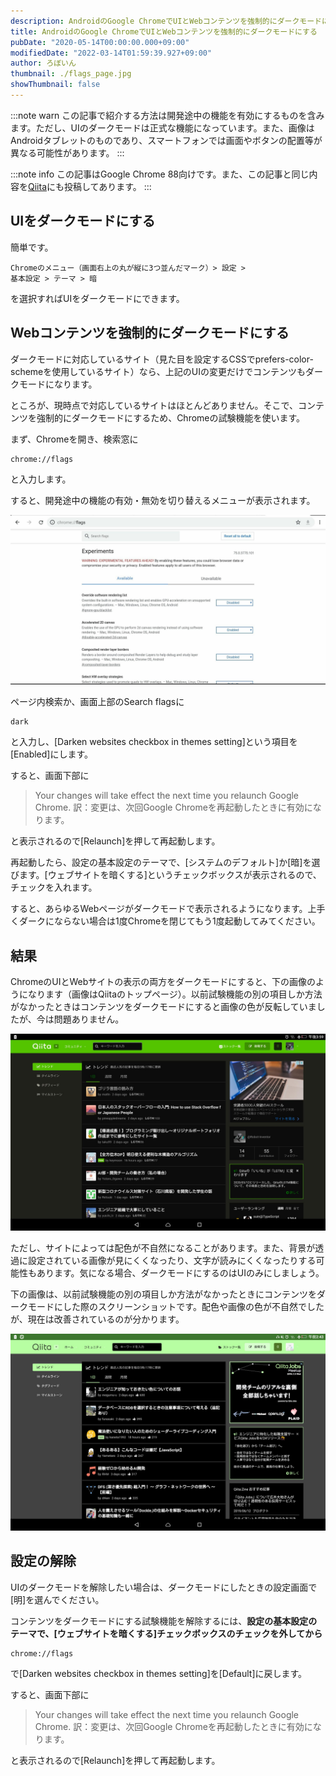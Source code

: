 ```yaml
---
description: AndroidのGoogle ChromeでUIとWebコンテンツを強制的にダークモードにする方法を画像つきで解説します。
title: AndroidのGoogle ChromeでUIとWebコンテンツを強制的にダークモードにする
pubDate: "2020-05-14T00:00:00.000+09:00"
modifiedDate: "2022-03-14T01:59:39.927+09:00"
author: ろぼいん
thumbnail: ./flags_page.jpg
showThumbnail: false
---
```


:::note warn
この記事で紹介する方法は開発途中の機能を有効にするものを含みます。ただし、UIのダークモードは正式な機能になっています。また、画像はAndroidタブレットのものであり、スマートフォンでは画面やボタンの配置等が異なる可能性があります。
:::

:::note info
この記事はGoogle Chrome 88向けです。また、この記事と同じ内容を[Qiita](https://qiita.com/Robot-Inventor/items/1d522c5858898ce63366)にも投稿してあります。
:::

## UIをダークモードにする

簡単です。

```
Chromeのメニュー（画面右上の丸が縦に3つ並んだマーク）> 設定 >
基本設定 > テーマ > 暗
```

を選択すればUIをダークモードにできます。

## Webコンテンツを強制的にダークモードにする

ダークモードに対応しているサイト（見た目を設定するCSSでprefers-color-schemeを使用しているサイト）なら、上記のUIの変更だけでコンテンツもダークモードになります。

ところが、現時点で対応しているサイトはほとんどありません。そこで、コンテンツを強制的にダークモードにするため、Chromeの試験機能を使います。

まず、Chromeを開き、検索窓に

```
chrome://flags
```

と入力します。

すると、開発途中の機能の有効・無効を切り替えるメニューが表示されます。

![試験機能ページのスクリーンショット](./flags_page.jpg)

ページ内検索か、画面上部のSearch flagsに

```
dark
```

と入力し、[Darken websites checkbox in themes setting]という項目を[Enabled]にします。

すると、画面下部に

> Your changes will take effect the next time you relaunch Google Chrome.
> 訳：変更は、次回Google Chromeを再起動したときに有効になります。

と表示されるので[Relaunch]を押して再起動します。

再起動したら、設定の基本設定のテーマで、[システムのデフォルト]か[暗]を選びます。[ウェブサイトを暗くする]というチェックボックスが表示されるので、チェックを入れます。

すると、あらゆるWebページがダークモードで表示されるようになります。上手くダークにならない場合は1度Chromeを閉じてもう1度起動してみてください。

## 結果

ChromeのUIとWebサイトの表示の両方をダークモードにすると、下の画像のようになります（画像はQiitaのトップページ）。以前試験機能の別の項目しか方法がなかったときはコンテンツをダークモードにすると画像の色が反転していましたが、今は問題ありません。

![ダークモードのQiita](./dark_themed_qiita.jpg)

ただし、サイトによっては配色が不自然になることがあります。また、背景が透過に設定されている画像が見にくくなったり、文字が読みにくくなったりする可能性もあります。気になる場合、ダークモードにするのはUIのみにしましょう。

下の画像は、以前試験機能の別の項目しか方法がなかったときにコンテンツをダークモードにした際のスクリーンショットです。配色や画像の色が不自然でしたが、現在は改善されているのが分かります。

![古いダークモードのQiita](./old_dark_themed_qiita.jpg)

## 設定の解除

UIのダークモードを解除したい場合は、ダークモードにしたときの設定画面で[明]を選んでください。

コンテンツをダークモードにする試験機能を解除するには、**設定の基本設定のテーマで、[ウェブサイトを暗くする]チェックボックスのチェックを外してから**

```
chrome://flags
```

で[Darken websites checkbox in themes setting]を[Default]に戻します。

すると、画面下部に

> Your changes will take effect the next time you relaunch Google Chrome.
> 訳：変更は、次回Google Chromeを再起動したときに有効になります。

と表示されるので[Relaunch]を押して再起動します。
